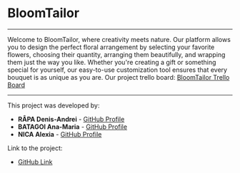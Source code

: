 # BloomTailor

---

Welcome to BloomTailor, where creativity meets nature. Our platform allows you to design the perfect floral arrangement by selecting your favorite flowers, choosing their quantity, arranging them beautifully, and wrapping them just the way you like. Whether you're creating a gift or something special for yourself, our easy-to-use customization tool ensures that every bouquet is as unique as you are.
Our project trello board: [BloomTailor Trello Board](https://trello.com/invite/b/68191c97ca14cf8e10a1490c/ATTI798fdef4fdb29654d26703b2873bf9efB6B70119/bloomtailor)

---

This project was developed by:

- **RÂPA Denis-Andrei** - [GitHub Profile](https://github.com/adenis033)
- **BATAGOI Ana-Maria** - [GitHub Profile](https://github.com/anabat27)
- **NICA Alexia** - [GitHub Profile](https://github.com/alexianicaa)

Link to the project:

- [GitHub Link](https://github.com/adenis033/BloomTailor)
